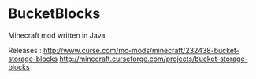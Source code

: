 # BucketBlocks
Minecraft mod written in Java
 
Releases : 
http://www.curse.com/mc-mods/minecraft/232438-bucket-storage-blocks
http://minecraft.curseforge.com/projects/bucket-storage-blocks
